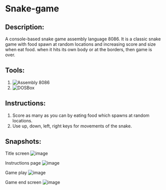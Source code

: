 # Snake-game

## Description:
A console-based snake game assembly language 8086. It is a classic snake game with food spawn at random locations and increasing score and size when eat food. when it hits its own body or at the borders, then game is over.

## Tools:
1. ![Assembly 8086](https://img.shields.io/badge/Assembly-8086-007396?style=for-the-badge)
2. ![DOSBox](https://img.shields.io/badge/DOSBox-000000?style=for-the-badge&logo=dosbox&logoColor=white)

## Instructions:

1. Score as many as you can by eating food which spawns at random locations.
2. Use up, down, left, right keys for movements of the snake.

## Snapshots:

Title screen
![image](https://github.com/Affan2003/Snake-game/assets/97110821/dc194846-8a86-4d54-b8a9-4d75926717f4)

Instructions page
![image](https://github.com/Affan2003/Snake-game/assets/97110821/f764c894-112f-499f-aedb-c66d65f76951)

Game play
![image](https://github.com/Affan2003/Snake-game/assets/97110821/bce3d96a-e6d7-4465-b74f-ba5daa2a77aa)

Game end screen
![image](https://github.com/Affan2003/Snake-game/assets/97110821/35f8e310-b633-4db9-a1fe-adf10a8a6669)
